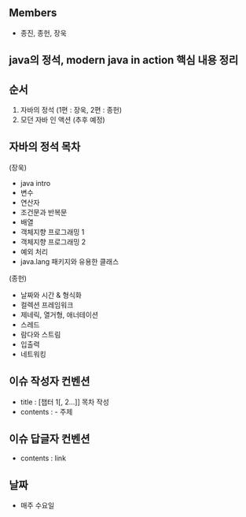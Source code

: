 ## Members 
- 종진, 종헌, 장욱

## java의 정석, modern java in action 핵심 내용 정리


## 순서
1. 자바의 정석 (1편 : 장욱, 2편 : 종헌)
2. 모던 자바 인 액션 (추후 예정)


## 자바의 정석 목차
(장욱)
- java intro
- 변수
- 연산자
- 조건문과 반복문
- 배열
- 객체지향 프로그래밍 1
- 객체지향 프로그래밍 2
- 예외 처리
- java.lang 패키지와 유용한 클래스

(종헌)   
- 날짜와 시간 & 형식화   
- 컬렉션 프레임워크   
- 제네릭, 열거형, 애너테이션   
- 스레드   
- 람다와 스트림   
- 입출력   
- 네트워킹   


## 이슈 작성자 컨벤션
- title : [챕터 1[, 2...]] 목차 작성
- contents : - 주제


## 이슈 답글자 컨벤션
- contents : link

## 날짜
- 매주 수요일
